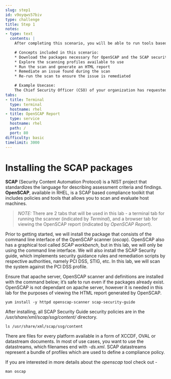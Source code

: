 ```yaml
---
slug: step1
id: v9oyqws57biv
type: challenge
title: Step 1
notes:
- type: text
  contents: |
    After completing this scenario, you will be able to run tools based on the Security Content Automation Protocol (SCAP) standard for compliance and vulnerability scanning

    # Concepts included in this scenario:
    * Download the packages necessary for OpenSCAP and the SCAP security guide
    * Explore the scanning profiles available to use
    * Run the scan and generate an HTML report
    * Remediate an issue found during the scan
    * Re-run the scan to ensure the issue is remediated

    # Example Usecase:
    The Chief Security Officer (CSO) of your organization has requested that a compliance scan be conducted to meet the PCI-DSS requirements.
tabs:
- title: Terminal
  type: terminal
  hostname: rhel
- title: OpenSCAP Report
  type: service
  hostname: rhel
  path: /
  port: 80
difficulty: basic
timelimit: 3000
---
```

# Installing the SCAP packages

**SCAP** (Security Content Automation Protocol) is a NIST project that standardizes the language for describing assessment criteria and findings. **OpenSCAP**, available in RHEL, is a SCAP based compliance toolkit that includes policies and tools that allows you to scan and evaluate host machines.

>_NOTE:_ There are 2 tabs that will be used in this lab - a terminal tab for running the scanner (indicated by *Terminal*), and a browser tab for viewing the OpenSCAP report (indicated by *OpenSCAP Report*).

Prior to getting started, we will install the package that consists of the command line interface of the OpenSCAP scanner (*oscap*). OpenSCAP also has a graphical tool called *SCAP workbench*, but in this lab, we will only be using the command line interface. We will also install the SCAP Security guide, which implements security guidance rules and remediation scripts by respective authorities, namely PCI DSS, STIG, etc. In this lab, we will scan the system against the PCI DSS profile.

Ensure that apache server, OpenSCAP scanner and definitions are installed with the command below; it’s safe to run even if the packages already exist. OpenSCAP is not dependant on apache server, however it is needed in this lab for the purposes of viewing the HTML report generated by OpenSCAP.

```
yum install -y httpd openscap-scanner scap-security-guide
```

After installing, all SCAP Security Guide security policies are in the */usr/share/xml/scap/ssg/content/* directory.

```
ls /usr/share/xml/scap/ssg/content
```

There are files for every platform available in a form of XCCDF, OVAL or datastream documents. In most of use cases, you want to use the datastreams, which filenames end with *-ds.xml*. SCAP datastreams represent a bundle of profiles which are used to define a compliance policy.

If you are interested in more details about the *openscap* tool check out -

```
man oscap
```
